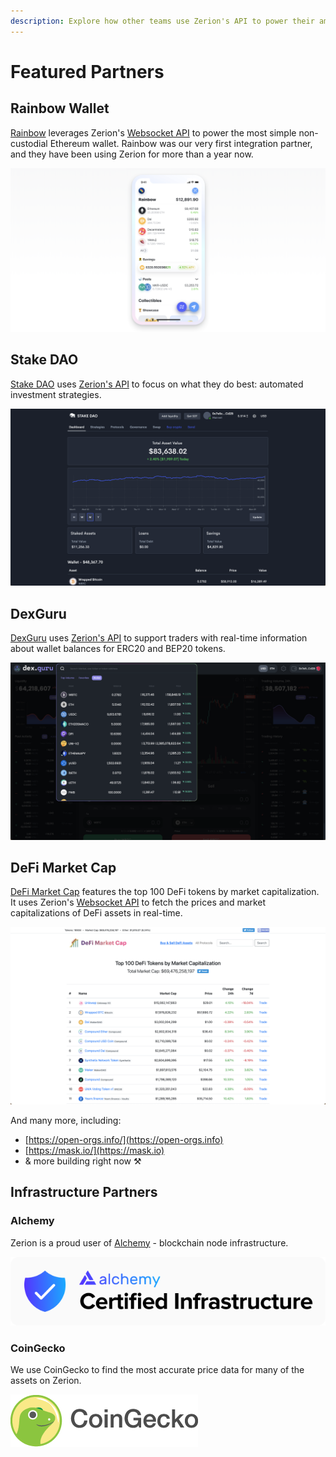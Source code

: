 ```yaml
---
description: Explore how other teams use Zerion's API to power their amazing applications
---
```


# Featured Partners

## Rainbow Wallet

[Rainbow](https://rainbow.me) leverages Zerion's [Websocket API](websockets/getting-started/) to power the most simple non-custodial Ethereum wallet. Rainbow was our very first integration partner, and they have been using Zerion for more than a year now.

![](.gitbook/assets/image.png)

## Stake DAO

[Stake DAO](https://stakedao.org) uses [Zerion's API](websockets/getting-started/) to focus on what they do best: automated investment strategies.

![](<.gitbook/assets/image (4).png>)

## DexGuru

[DexGuru](https://dex.guru) uses [Zerion's API](websockets/getting-started/) to support traders with real-time information about wallet balances for ERC20 and BEP20 tokens.

![](<.gitbook/assets/image (1).png>)

## DeFi Market Cap

[DeFi Market Cap](https://defimarketcap.io) features the top 100 DeFi tokens by market capitalization. It uses Zerion's [Websocket API](websockets/getting-started/) to fetch the prices and market capitalizations of DeFi assets in real-time.

![](<.gitbook/assets/image (3).png>)

And many more, including:

* [https://open-orgs.info/](https://open-orgs.info)
* [https://mask.io/](https://mask.io)
* & more building right now ⚒️

## Infrastructure Partners

### Alchemy

Zerion is a proud user of [Alchemy](https://www.alchemy.com) - blockchain node infrastructure.&#x20;

![](.gitbook/assets/badgeLight.svg)

### CoinGecko

We use CoinGecko to find the most accurate price data for many of the assets on Zerion.&#x20;

![](<.gitbook/assets/image (2).png>)
